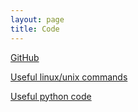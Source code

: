 ```yaml
---
layout: page
title: Code
---
```


[GitHub](https://github.com/timoast)

[Useful linux/unix commands](/2014/08/24/UsefulCommands/)

[Useful python code](/2014/08/25/UsefulPython/)
